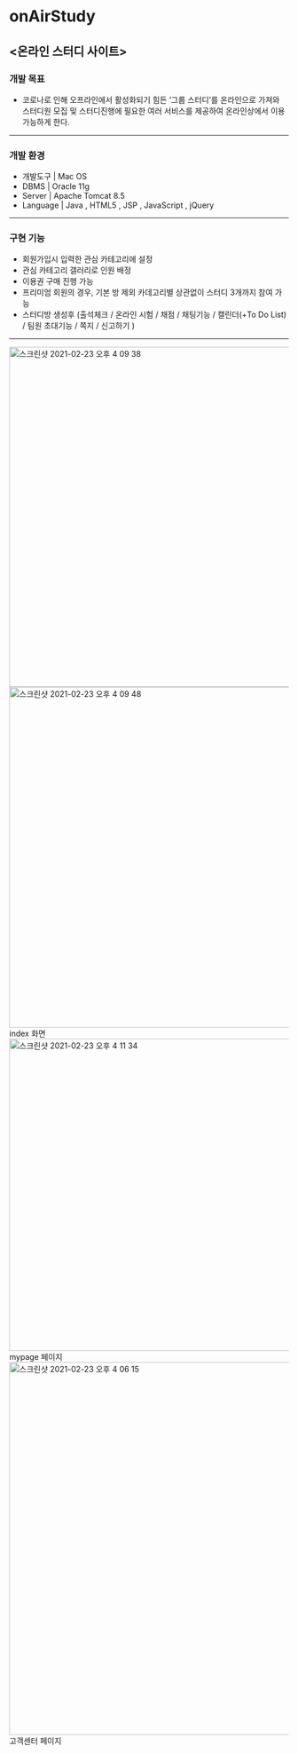 # onAirStudy
<온라인 스터디 사이트>
---
### 개발 목표 ### 
- 코로나로 인해 오프라인에서 활성화되기 힘든 ‘그룹 스터디’를 온라인으로 가져와 스터디원 모집 및 스터디진행에 필요한 여러 서비스를 제공하여 온라인상에서 이용 가능하게 한다.   
--- 
### 개발 환경
+ 개발도구 | Mac OS  
+ DBMS   | Oracle 11g  
+ Server   |  Apache Tomcat 8.5  
+ Language | Java , HTML5 , JSP , JavaScript , jQuery    
---
### 구현 기능
- 회원가입시 입력한 관심 카테고리에 설정
- 관심 카테고리 갤러리로 인원 배정
- 이용권 구매 진행 가능
- 프리미엄 회원의 경우, 기본 방 제외 카데고리별 상관없이 스터디 3개까지 참여 가능
- 스터디방 생성후 (출석체크 / 온라인 시험 / 채점 / 채팅기능 / 캘린더(+To Do List) / 팀원 초대기능 / 쪽지 / 신고하기 )

---
<img width="613" alt="스크린샷 2021-02-23 오후 4 09 38" src="https://user-images.githubusercontent.com/68538657/108811829-53e4be00-75f1-11eb-884d-0bd23b2f8fc6.png">
<img width="614" alt="스크린샷 2021-02-23 오후 4 09 48" src="https://user-images.githubusercontent.com/68538657/108811837-59420880-75f1-11eb-95cc-feea8539289c.png">
index 화면

<img width="563" alt="스크린샷 2021-02-23 오후 4 11 34" src="https://user-images.githubusercontent.com/68538657/108811972-91e1e200-75f1-11eb-8fea-9c0e1d6f1761.png">
mypage 페이지

<img width="672" alt="스크린샷 2021-02-23 오후 4 06 15" src="https://user-images.githubusercontent.com/68538657/108811635-f2bcea80-75f0-11eb-92e7-da8af2fffd23.png">
고객센터 페이지


